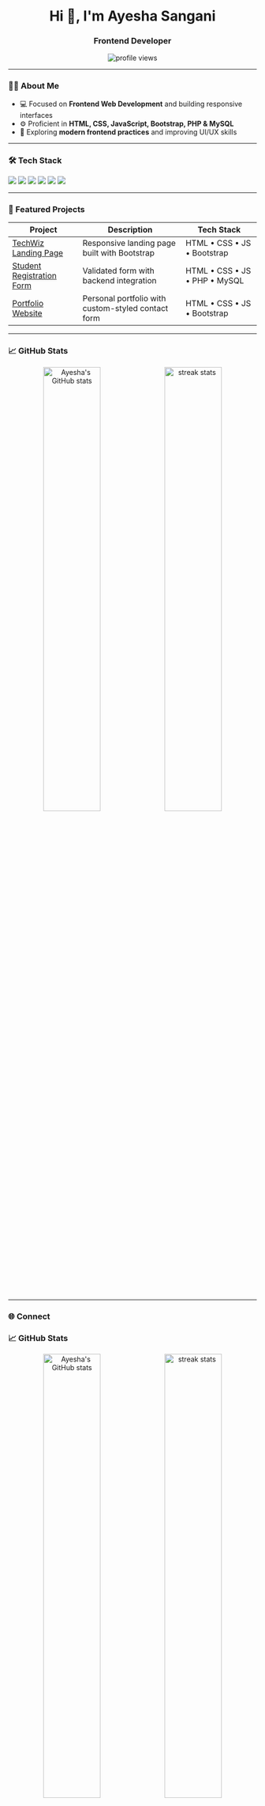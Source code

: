 


<h1 align="center">Hi 👋, I'm Ayesha Sangani</h1>
<h3 align="center">Frontend Developer </h3>

<p align="center">
  <img src="https://komarev.com/ghpvc/?username=AyeshaSangani&label=Profile%20views&color=blueviolet&style=flat" alt="profile views" />
</p>

---

### 👩‍💻 About Me
- 💻 Focused on **Frontend Web Development** and building responsive interfaces
- ⚙️ Proficient in **HTML, CSS, JavaScript, Bootstrap, PHP & MySQL**
- 🌱 Exploring **modern frontend practices** and improving UI/UX skills


---

### 🛠️ Tech Stack
<p align="left">
  <img src="https://img.shields.io/badge/HTML5-E34F26?style=for-the-badge&logo=html5&logoColor=white"/>
  <img src="https://img.shields.io/badge/CSS3-1572B6?style=for-the-badge&logo=css3&logoColor=white"/>
  <img src="https://img.shields.io/badge/JavaScript-F7DF1E?style=for-the-badge&logo=javascript&logoColor=black"/>
  <img src="https://img.shields.io/badge/Bootstrap-6f2cf3?style=for-the-badge&logo=bootstrap&logoColor=white"/>
  <img src="https://img.shields.io/badge/PHP-777bb4?style=for-the-badge&logo=php&logoColor=white"/>
  <img src="https://img.shields.io/badge/MySQL-4479A1?style=for-the-badge&logo=mysql&logoColor=white"/>
</p>

---

### 🚀 Featured Projects
| Project | Description | Tech Stack |
|---------|-------------|------------|
| [TechWiz Landing Page](https://github.com/AyeshaSangani/techwiz-landingpage-bootstrap) | Responsive landing page built with Bootstrap | HTML • CSS • JS • Bootstrap |
| [Student Registration Form](#) | Validated form with backend integration | HTML • CSS • JS • PHP • MySQL |
| [Portfolio Website](#) | Personal portfolio with custom-styled contact form | HTML • CSS • JS • Bootstrap |

---

### 📈 GitHub Stats
<p align="center">
  <img src="https://github-readme-stats.vercel.app/api?username=AyeshaSangani&show_icons=true&theme=default" alt="Ayesha's GitHub stats" width="48%" />
  <img src="https://github-readme-streak-stats.herokuapp.com/?user=AyeshaSangani&theme=default" alt="streak stats" width="48%"/>
</p>

---

### 🌐 Connect
### 📈 GitHub Stats
<p align="center">
  <img src="https://github-readme-stats.vercel.app/api?username=AyeshaSangani&show_icons=true&theme=tokyonight" alt="Ayesha's GitHub stats" width="48%" />
  <img src="https://github-readme-streak-stats.herokuapp.com/?user=AyeshaSangani&theme=tokyonight" alt="streak stats" width="48%" />
</p>


